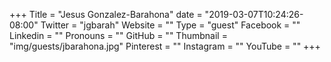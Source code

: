+++
Title = "Jesus Gonzalez-Barahona"
date = "2019-03-07T10:24:26-08:00"
Twitter = "jgbarah"
Website = ""
Type = "guest"
Facebook = ""
Linkedin = ""
Pronouns = ""
GitHub = ""
Thumbnail = "img/guests/jbarahona.jpg"
Pinterest = ""
Instagram = ""
YouTube = ""
+++

